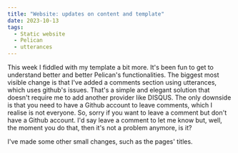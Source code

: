 ```yaml
---
title: "Website: updates on content and template"
date: 2023-10-13
tags:
  - Static website
  - Pelican
  - utterances
---
```


This week I fiddled with my template a bit more. It's been fun to get to understand better and better Pelican's functionalities. The biggest most visible change is that I've added a comments section using utterances, which uses github's issues. That's a simple and elegant solution that doesn't require me to add another provider like DISQUS. The only downside is that you need to have a Github account to leave comments, which I realise is not everyone. So, sorry if you want to leave a comment but don't have a Github account. I'd say leave a comment to let me know but, well, the moment you do that, then it's not a problem anymore, is it?

I've made some other small changes, such as the pages' titles.
